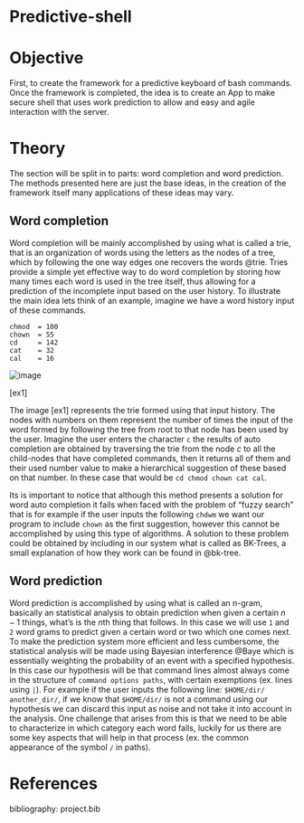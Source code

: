 # Predictive-shell

Objective
=========

First, to create the framework for a predictive keyboard of bash
commands. Once the framework is completed, the idea is to create an App
to make secure shell that uses work prediction to allow and easy and
agile interaction with the server.

Theory
======

The section will be split in to parts: word completion and word
prediction. The methods presented here are just the base ideas, in the
creation of the framework itself many applications of these ideas may
vary.

Word completion
---------------

Word completion will be mainly accomplished by using what is called a
trie, that is an organization of words using the letters as the nodes of
a tree, which by following the one way edges one recovers the words
@trie. Tries provide a simple yet effective way to do word completion by
storing how many times each word is used in the tree itself, thus
allowing for a prediction of the incomplete input based on the user
history. To illustrate the main idea lets think of an example, imagine
we have a word history input of these commands.

    chmod  = 100
    chown  = 55
    cd     = 142
    cat    = 32
    cal    = 16

![image](word_example)

[ex1]

The image [ex1] represents the trie formed using that input history. The
nodes with numbers on them represent the number of times the input of
the word formed by following the tree from root to that node has been
used by the user. Imagine the user enters the character `c` the results
of auto completion are obtained by traversing the trie from the node $c$
to all the child-nodes that have completed commands, then it returns all
of them and their used number value to make a hierarchical suggestion of
these based on that number. In these case that would be
`cd chmod chown cat cal`.

Its is important to notice that although this method presents a solution
for word auto completion it fails when faced with the problem of “fuzzy
search” that is for example if the user inputs the following `chdwm` we
want our program to include `chown` as the first suggestion, however
this cannot be accomplished by using this type of algorithms. A solution
to these problem could be obtained by including in our system what is
called as BK-Trees, a small explanation of how they work can be found in
@bk-tree.

Word prediction
---------------

Word prediction is accomplished by using what is called an n-gram,
basically an statistical analysis to obtain prediction when given a
certain $n-1$ things, what’s is the $n$th thing that follows. In this
case we will use `1` and `2` word grams to predict given a certain word
or two which one comes next. To make the prediction system more
efficient and less cumbersome, the statistical analysis will be made
using Bayesian interference @Baye which is essentially weighting the
probability of an event with a specified hypothesis. In this case our
hypothesis will be that command lines almost always come in the
structure of `command options paths`, with certain exemptions (ex. lines
using `|`). For example if the user inputs the following line:
`$HOME/dir/ another_dir/`, if we know that `$HOME/dir/` is not a command
using our hypothesis we can discard this input as noise and not take it
into account in the analysis. One challenge that arises from this is
that we need to be able to characterize in which category each word
falls, luckily for us there are some key aspects that will help in that
process (ex. the common appearance of the symbol `/` in paths).


References
==========
bibliography: project.bib
